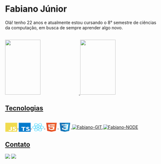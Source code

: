# Fabiano Júnior
Olá! tenho 22 anos e atualmente estou cursando o 8° semestre de ciências da computação, em busca de sempre aprender algo novo.

<br>

<div>
  <a href="https://github.com/fabianojunior1">
  <img width="48%" height="180em" src="https://github-readme-stats.vercel.app/api?username=fabianojunior1&show_icons=true&theme=dark&include_all_commits=true&count_private=true"/>
  <img width="48%" height="180em" src="https://github-readme-stats.vercel.app/api/top-langs/?username=fabianojunior1&layout=compact&langs_count=7&theme=dark"/>
</div>

## **Tecnologias**
  
<div style="display: inline_block"><br>
  <img align="center" alt="Fabiano-Js" height="30" width="40" src="https://raw.githubusercontent.com/devicons/devicon/master/icons/javascript/javascript-plain.svg">
  <img align="center" alt="Fabiano-Ts" height="30" width="40" src="https://raw.githubusercontent.com/devicons/devicon/master/icons/typescript/typescript-plain.svg">
  <img align="center" alt="Fabiano-React" height="30" width="40" src="https://raw.githubusercontent.com/devicons/devicon/master/icons/react/react-original.svg">
  <img align="center" alt="Fabiano-HTML" height="30" width="40" src="https://raw.githubusercontent.com/devicons/devicon/master/icons/html5/html5-original.svg">
  <img align="center" alt="Fabiano-CSS" height="30" width="40" src="https://raw.githubusercontent.com/devicons/devicon/master/icons/css3/css3-original.svg">
  <img align="center" alt="Fabiano-GIT" height="30" width="40"src="https://cdn.jsdelivr.net/gh/devicons/devicon/icons/git/git-original.svg" />
  <img align="center" alt="Fabiano-NODE" height="30" width="40"src="https://cdn.jsdelivr.net/gh/devicons/devicon/icons/nodejs/nodejs-plain-wordmark.svg" />
</div> 

## **Contato**
  
<div> 
  <a href="https://www.linkedin.com/in/fabianojunior139/" target="_blank"><img src="https://img.shields.io/badge/-LinkedIn-%230077B5?style=for-the-badge&logo=linkedin&logoColor=white" target="_blank"></a> 
  <a href = "mailto:fabianojunior139@gmail.com"><img src="https://img.shields.io/badge/-fabianojunior139@gmail.com-%23333?style=for-the-badge&logo=gmail&color=11ab3a&logoColor=white" target="_blank"></a>
</div>
